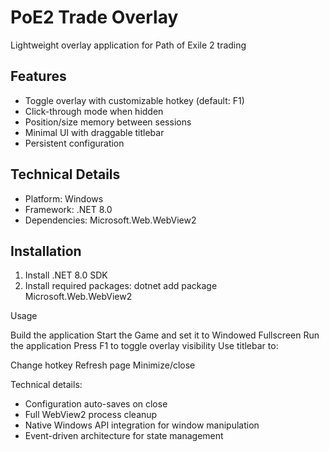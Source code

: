 ﻿# PoE2 Trade Overlay

Lightweight overlay application for Path of Exile 2 trading

## Features

- Toggle overlay with customizable hotkey (default: F1)
- Click-through mode when hidden
- Position/size memory between sessions
- Minimal UI with draggable titlebar
- Persistent configuration

## Technical Details

- Platform: Windows
- Framework: .NET 8.0
- Dependencies: Microsoft.Web.WebView2


## Installation

1. Install .NET 8.0 SDK
2. Install required packages:
dotnet add package Microsoft.Web.WebView2


Usage

Build the application
Start the Game and set it to Windowed Fullscreen
Run the application
Press F1 to toggle overlay visibility
Use titlebar to:

Change hotkey
Refresh page
Minimize/close

Technical details:
- Configuration auto-saves on close
- Full WebView2 process cleanup
- Native Windows API integration for window manipulation
- Event-driven architecture for state management
